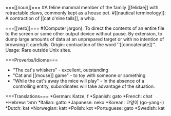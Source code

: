 ===[[noun]]===
#A feline mammal member of the family [[felidae]] with retractable claws, commonly kept as a house pet.
#[[nautical terminology]]: A contraction of [[cat o'nine tails]], a whip.

===[[verb]]===
#(Computer jargon): To direct the contents of an entire file to the screen or some other output device without pause. By extension, to dump large amounts of data at an unprepared target or with no intention of browsing it carefully. Origin: contraction of the word ''[[concatenate]]''. Usage: Rare outside Unix sites. 

===Proverbs/Idioms===
* "The cat's whiskers" - excellent, outstanding
* "Cat and [[mouse]] game" - to toy with someone or something
* "While the cat's away the mice will play" - In the absence of a controlling entity, subordinates will take advantage of the situation.

===Translations===
*German: Katze, f
*Spanish: gato
*French: chat
*Hebrew: חתול
*Italian: gatto
*Japanese: neko
*Korean: 고양이 (go-yang-i) 
*Dutch: kat
*Norwegian: katt
*Polish: kot
*Portuguese: gato
*Swedish: kat